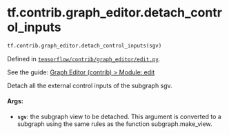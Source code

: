 <div itemscope itemtype="http://developers.google.com/ReferenceObject">
<meta itemprop="name" content="tf.contrib.graph_editor.detach_control_inputs" />
<meta itemprop="path" content="Stable" />
</div>

# tf.contrib.graph_editor.detach_control_inputs

``` python
tf.contrib.graph_editor.detach_control_inputs(sgv)
```



Defined in [`tensorflow/contrib/graph_editor/edit.py`](https://www.tensorflow.org/code/tensorflow/contrib/graph_editor/edit.py).

See the guide: [Graph Editor (contrib) > Module: edit](../../../../../api_guides/python/contrib.graph_editor.md#Module_edit)

Detach all the external control inputs of the subgraph sgv.

#### Args:

* <b>`sgv`</b>: the subgraph view to be detached. This argument is converted to a
    subgraph using the same rules as the function subgraph.make_view.